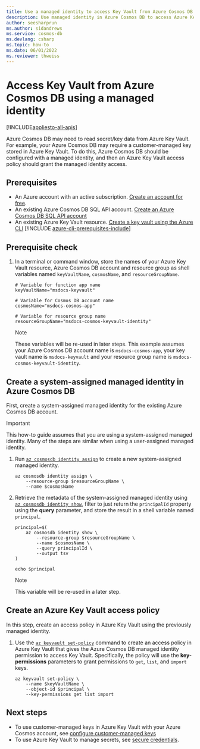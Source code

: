 ```yaml
---
title: Use a managed identity to access Key Vault from Azure Cosmos DB
description: Use managed identity in Azure Cosmos DB to access Azure Key Vault. 
author: seesharprun
ms.author: sidandrews
ms.service: cosmos-db
ms.devlang: csharp
ms.topic: how-to
ms.date: 06/01/2022
ms.reviewer: thweiss
---
```


# Access Key Vault from Azure Cosmos DB using a managed identity
[!INCLUDE[appliesto-all-apis](includes/appliesto-all-apis.md)]

Azure Cosmos DB may need to read secret/key data from Azure Key Vault. For example, your Azure Cosmos DB may require a customer-managed key stored in Azure Key Vault. To do this, Azure Cosmos DB should be configured with a managed identity, and then an Azure Key Vault access policy should grant the managed identity access.

## Prerequisites

- An Azure account with an active subscription. [Create an account for free](https://azure.microsoft.com/free/?WT.mc_id=A261C142F).
- An existing Azure Cosmos DB SQL API account. [Create an Azure Cosmos DB SQL API account](sql/create-cosmosdb-resources-portal.md)
- An existing Azure Key Vault resource. [Create a key vault using the Azure CLI](../key-vault/general/quick-create-cli)
[!INCLUDE [azure-cli-prerequisites-include](../../includes/azure-cli-prerequisites-include.md)]

## Prerequisite check

1. In a terminal or command window, store the names of your Azure Key Vault resource, Azure Cosmos DB account and resource group as shell variables named ``keyVaultName``, ``cosmosName``, and ``resourceGroupName``.

    ```azurecli-interactive
    # Variable for function app name
    keyVaultName="msdocs-keyvault"
    
    # Variable for Cosmos DB account name
    cosmosName="msdocs-cosmos-app"

    # Variable for resource group name
    resourceGroupName="msdocs-cosmos-keyvault-identity"
    ```

    > [!NOTE]
    > These variables will be re-used in later steps. This example assumes your Azure Cosmos DB account name is ``msdocs-cosmos-app``, your key vault name is ``msdocs-keyvault`` and your resource group name is ``msdocs-cosmos-keyvault-identity``.


## Create a system-assigned managed identity in Azure Cosmos DB

First, create a system-assigned managed identity for the existing Azure Cosmos DB account.

> [!IMPORTANT]
> This how-to guide assumes that you are using a system-assigned managed identity. Many of the steps are similar when using a user-assigned managed identity.

1. Run [``az cosmosdb identity assign``](/cli/azure/cosmosdb/identity#az-cosmosdb-identity-assign) to create a new system-assigned managed identity.

    ```azurecli-interactive
    az cosmosdb identity assign \
        --resource-group $resourceGroupName \
        --name $cosmosName 
    ```

1. Retrieve the metadata of the system-assigned managed identity using [``az cosmosdb identity show``](/cli/azure/cosmosdb/identity#az-cosmosdb-identity-show), filter to just return the ``principalId`` property using the **query** parameter, and store the result in a shell variable named ``principal``.

    ```azurecli-interactive
    principal=$(
        az cosmosdb identity show \
            --resource-group $resourceGroupName \
            --name $cosmosName \
            --query principalId \
            --output tsv
    )

    echo $principal
    ```

    > [!NOTE]
    > This variable will be re-used in a later step.

## Create an Azure Key Vault access policy

In this step, create an access policy in Azure Key Vault using the previously managed identity.

1. Use the [``az keyvault set-policy``](cli/azure/keyvault#az-keyvault-set-policy) command to create an access policy in Azure Key Vault that gives the Azure Cosmos DB managed identity permission to access Key Vault. Specifically, the policy will use the **key-permissions** parameters to grant permissions to ``get``, ``list``, and ``import`` keys.

    ```azurecli-itneractive
    az keyvault set-policy \
        --name $keyVaultName \
        --object-id $principal \
        --key-permissions get list import
    ```

## Next steps

* To use customer-managed keys in Azure Key Vault with your Azure Cosmos account, see [configure customer-managed keys](how-to-setup-cmk.md#using-managed-identity)
* To use Azure Key Vault to manage secrets, see [secure credentials](access-secrets-from-keyvault.md).

